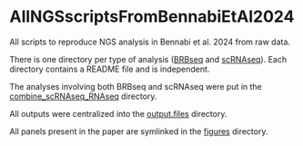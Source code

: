 # AllNGSscriptsFromBennabiEtAl2024

All scripts to reproduce NGS analysis in Bennabi et al. 2024 from raw data.

There is one directory per type of analysis ([BRBseq](./BRBseq) and [scRNAseq](./scRNAseq)). Each directory contains a README file and is independent.

The analyses involving both BRBseq and scRNAseq were put in the [combine_scRNAseq_RNAseq](./combine_scRNAseq_RNAseq) directory.

All outputs were centralized into the [output.files](./output.files) directory.

All panels present in the paper are symlinked in the [figures](./figures) directory.
